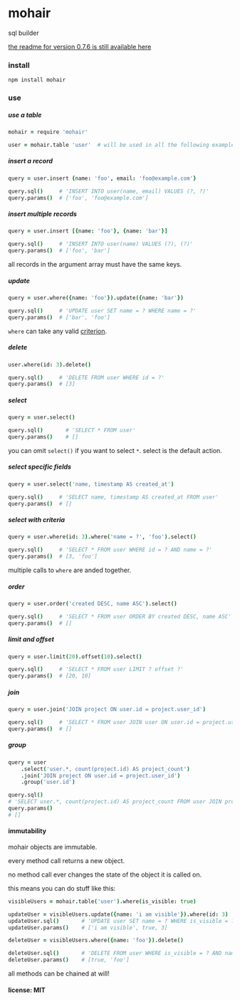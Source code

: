 # mohair

sql builder

[the readme for version 0.7.6 is still available here](https://github.com/snd/mohair/tree/7f6da92158ecbbc09fd45b03b94124f9a833a2a2)

### install

    npm install mohair

### use

##### use a table

```coffeescript
mohair = require 'mohair'

user = mohair.table 'user'  # will be used in all the following examples
```

##### insert a record

```coffeescript
query = user.insert {name: 'foo', email: 'foo@example.com'}

query.sql()     # 'INSERT INTO user(name, email) VALUES (?, ?)'
query.params()  # ['foo', 'foo@example.com']
```

##### insert multiple records

```coffeescript
query = user.insert [{name: 'foo'}, {name: 'bar'}]

query.sql()     # 'INSERT INTO user(name) VALUES (?), (?)'
query.params()  # ['foo', 'bar']
```

all records in the argument array must have the same keys.

##### update

```coffeescript
query = user.where({name: 'foo'}).update({name: 'bar'})

query.sql()     # 'UPDATE user SET name = ? WHERE name = ?'
query.params()  # ['bar', 'foo']
```

`where` can take any valid [criterion](https://github.com/snd/criterion).

##### delete

```coffeescript
user.where(id: 3).delete()

query.sql()     # 'DELETE FROM user WHERE id = ?'
query.params()  # [3]
```

##### select

```coffeescript
query = user.select()

query.sql()       # 'SELECT * FROM user'
query.params()    # []
```

you can omit `select()` if you want to select `*`. select is the default action.

##### select specific fields

```coffeescript
query = user.select('name, timestamp AS created_at')

query.sql()     # 'SELECT name, timestamp AS created_at FROM user'
query.params()  # []
```

##### select with criteria

```coffeescript
query = user.where(id: 3).where('name = ?', 'foo').select()

query.sql()     # 'SELECT * FROM user WHERE id = ? AND name = ?'
query.params()  # [3, 'foo']
```

multiple calls to `where` are anded together.

##### order

```coffeescript
query = user.order('created DESC, name ASC').select()

query.sql()     # 'SELECT * FROM user ORDER BY created DESC, name ASC'
query.params()  # []
```

##### limit and offset

```coffeescript
query = user.limit(20).offset(10).select()

query.sql()     # 'SELECT * FROM user LIMIT ? offset ?'
query.params()  # [20, 10]
```

##### join

```coffeescript
query = user.join('JOIN project ON user.id = project.user_id')

query.sql()     # 'SELECT * FROM user JOIN user ON user.id = project.user_id'
query.params()  # []
```

##### group

```coffeescript
query = user
    .select('user.*, count(project.id) AS project_count')
    .join('JOIN project ON user.id = project.user_id')
    .group('user.id')

query.sql()
# 'SELECT user.*, count(project.id) AS project_count FROM user JOIN project ON user.id = project.user_id GROUP BY user.id'
query.params()
# []
```

#### immutability

mohair objects are immutable.

every method call returns a new object.

no method call ever changes the state of the object it is called on.

this means you can do stuff like this:

```coffeescript
visibleUsers = mohair.table('user').where(is_visible: true)

updateUser = visibleUsers.update({name: 'i am visible'}).where(id: 3)
updateUser.sql()       # 'UPDATE user SET name = ? WHERE is_visible = ? AND id = ?'
updateUser.params()    # ['i am visible', true, 3]

deleteUser = visibleUsers.where({name: 'foo'}).delete()

deleteUser.sql()       # 'DELETE FROM user WHERE is_visible = ? AND name = ?'
deleteUser.params()    # [true, 'foo']
```

all methods can be chained at will!

#### license: MIT
